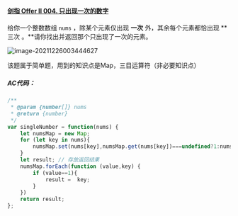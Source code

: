 #### [剑指 Offer II 004. 只出现一次的数字 ](https://leetcode-cn.com/problems/WGki4K/)

给你一个整数数组 `nums` ，除某个元素仅出现 **一次** 外，其余每个元素都恰出现 **三次 。**请你找出并返回那个只出现了一次的元素。

![image-20211226003444627](https://vichien-public.oss-cn-guangzhou.aliyuncs.com/typora/image-20211226003444627.png)

该题属于简单题，用到的知识点是Map，三目运算符（非必要知识点）

##### AC代码：

```javascript
/**
 * @param {number[]} nums
 * @return {number}
 */
var singleNumber = function(nums) {
    let numsMap = new Map;
    for (let key in nums){
        numsMap.set(nums[key],numsMap.get(nums[key])===undefined?1:numsMap.get(nums[key])+1);
    }
    let result; // 存放返回结果
    numsMap.forEach(function (value,key) {
        if (value==1){
            result =  key;
        }
    })
    return result;
};
```

